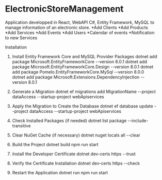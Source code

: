 # ElectronicStoreManagement

Application developped in React, WebAPI C#, Entity Framework, MySQL to manage information of an electronic store.
*Add Clients
*Add Products
*Add Services
*Add Events
*Add Users
*Calendar of events
*Notification to new Services

Installation
1. Install Entity Framework Core and MySQL Provider Packages
dotnet add package Microsoft.EntityFrameworkCore --version 8.0.1
dotnet add package Microsoft.EntityFrameworkCore.Design --version 8.0.1
dotnet add package Pomelo.EntityFrameworkCore.MySql --version 8.0.0
dotnet add package Microsoft.Extensions.DependencyInjection --version 8.0.1

2. Generate a Migration
dotnet ef migrations add MigrationName --project dataAccess --startup-project webApiservices

3. Apply the Migration to Create the Database
dotnet ef database update --project dataAccess --startup-project webApiservices

4. Check Installed Packages (if needed)
dotnet list package --include-transitive

5. Clear NuGet Cache (if necessary)
dotnet nuget locals all --clear

6. Build the Project
dotnet build
npm run start

1. Install the Developer Certificate
dotnet dev-certs https --trust

2. Verify the Certificate Installation
dotnet dev-certs https --check

3. Restart the Application
dotnet run
npm run start